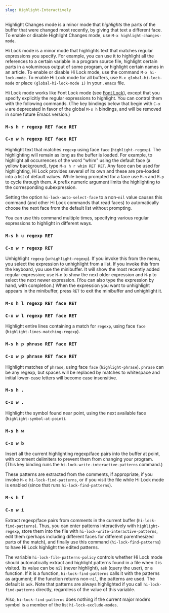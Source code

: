 ```yaml
---
slug: Highlight-Interactively
---
```


Highlight Changes mode is a minor mode that *highlights* the parts of the buffer that were changed most recently, by giving that text a different face. To enable or disable Highlight Changes mode, use `M-x highlight-changes-mode`.

Hi Lock mode is a minor mode that highlights text that matches regular expressions you specify. For example, you can use it to highlight all the references to a certain variable in a program source file, highlight certain parts in a voluminous output of some program, or highlight certain names in an article. To enable or disable Hi Lock mode, use the command `M-x hi-lock-mode`. To enable Hi Lock mode for all buffers, use `M-x global-hi-lock-mode` or place `(global-hi-lock-mode 1)` in your `.emacs` file.

Hi Lock mode works like Font Lock mode (see [Font Lock](/docs/emacs/Font-Lock)), except that you specify explicitly the regular expressions to highlight. You can control them with the following commands. (The key bindings below that begin with `C-x w` are deprecated in favor of the global `M-s h` bindings, and will be removed in some future Emacs version.)

### `M-s h r regexp RET face RET`

### `C-x w h regexp RET face RET`

Highlight text that matches `regexp` using face `face` (`highlight-regexp`). The highlighting will remain as long as the buffer is loaded. For example, to highlight all occurrences of the word “whim" using the default face (a yellow background), type `M-s h r whim RET RET`. Any face can be used for highlighting, Hi Lock provides several of its own and these are pre-loaded into a list of default values. While being prompted for a face use `M-n` and `M-p` to cycle through them. A prefix numeric argument limits the highlighting to the corresponding subexpression.

Setting the option `hi-lock-auto-select-face` to a non-`nil` value causes this command (and other Hi Lock commands that read faces) to automatically choose the next face from the default list without prompting.

You can use this command multiple times, specifying various regular expressions to highlight in different ways.

### `M-s h u regexp RET`

### `C-x w r regexp RET`

Unhighlight `regexp` (`unhighlight-regexp`). If you invoke this from the menu, you select the expression to unhighlight from a list. If you invoke this from the keyboard, you use the minibuffer. It will show the most recently added regular expression; use `M-n` to show the next older expression and `M-p` to select the next newer expression. (You can also type the expression by hand, with completion.) When the expression you want to unhighlight appears in the minibuffer, press `RET` to exit the minibuffer and unhighlight it.

### `M-s h l regexp RET face RET`

### `C-x w l regexp RET face RET`

Highlight entire lines containing a match for `regexp`, using face `face` (`highlight-lines-matching-regexp`).

### `M-s h p phrase RET face RET`

### `C-x w p phrase RET face RET`

Highlight matches of `phrase`, using face `face` (`highlight-phrase`). `phrase` can be any regexp, but spaces will be replaced by matches to whitespace and initial lower-case letters will become case insensitive.

### `M-s h .`

### `C-x w .`

Highlight the symbol found near point, using the next available face (`highlight-symbol-at-point`).

### `M-s h w`

### `C-x w b`

Insert all the current highlighting regexp/face pairs into the buffer at point, with comment delimiters to prevent them from changing your program. (This key binding runs the `hi-lock-write-interactive-patterns` command.)

These patterns are extracted from the comments, if appropriate, if you invoke `M-x hi-lock-find-patterns`, or if you visit the file while Hi Lock mode is enabled (since that runs `hi-lock-find-patterns`).

### `M-s h f`

### `C-x w i`

Extract regexp/face pairs from comments in the current buffer (`hi-lock-find-patterns`). Thus, you can enter patterns interactively with `highlight-regexp`, store them into the file with `hi-lock-write-interactive-patterns`, edit them (perhaps including different faces for different parenthesized parts of the match), and finally use this command (`hi-lock-find-patterns`) to have Hi Lock highlight the edited patterns.

The variable `hi-lock-file-patterns-policy` controls whether Hi Lock mode should automatically extract and highlight patterns found in a file when it is visited. Its value can be `nil` (never highlight), `ask` (query the user), or a function. If it is a function, `hi-lock-find-patterns` calls it with the patterns as argument; if the function returns non-`nil`, the patterns are used. The default is `ask`. Note that patterns are always highlighted if you call `hi-lock-find-patterns` directly, regardless of the value of this variable.

Also, `hi-lock-find-patterns` does nothing if the current major mode’s symbol is a member of the list `hi-lock-exclude-modes`.
